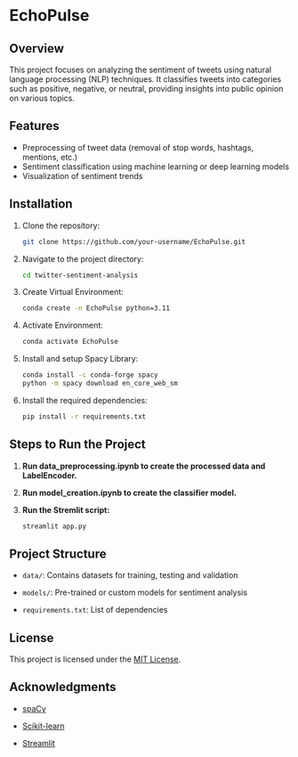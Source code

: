 # EchoPulse

## Overview
This project focuses on analyzing the sentiment of tweets using natural language processing (NLP) techniques. It classifies tweets into categories such as positive, negative, or neutral, providing insights into public opinion on various topics.

## Features
- Preprocessing of tweet data (removal of stop words, hashtags, mentions, etc.)
- Sentiment classification using machine learning or deep learning models
- Visualization of sentiment trends

## Installation
1. Clone the repository:

    ```bash
    git clone https://github.com/your-username/EchoPulse.git
    ```

2. Navigate to the project directory:

    ```bash
    cd twitter-sentiment-analysis
    ```

3. Create Virtual Environment:

    ```bash
    conda create -n EchoPulse python=3.11 
    ```

4. Activate Environment:

    ```bash
    conda activate EchoPulse
    ```

5. Install and setup Spacy Library:

    ```bash
    conda install -c conda-forge spacy
    python -m spacy download en_core_web_sm
    ```

6. Install the required dependencies:

    ```bash
    pip install -r requirements.txt
    ```

## Steps to Run the Project


1. **Run data_preprocessing.ipynb to create the processed data and LabelEncoder.**

2. **Run model_creation.ipynb to create the classifier model.**
    
3. **Run the Stremlit script:**
    ```bash
    streamlit app.py
    ```

## Project Structure
- `data/`: Contains datasets for training, testing and validation

- `models/`: Pre-trained or custom models for sentiment analysis

- `requirements.txt`: List of dependencies

## License
This project is licensed under the [MIT License](LICENSE).

## Acknowledgments
- [spaCy](https://spacy.io/)

- [Scikit-learn](https://scikit-learn.org/)

- [Streamlit](https://streamlit.io/)